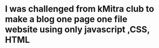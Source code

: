 <h1>I was challenged from kMitra club to make a blog one page one file website using only javascript ,CSS, HTML</h1>
